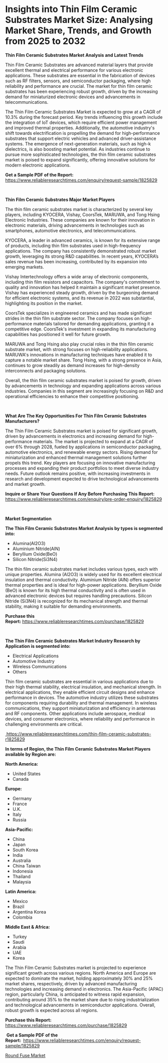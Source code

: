 <p><h1>Insights into Thin Film Ceramic Substrates Market Size: Analysing Market Share, Trends, and Growth from 2025 to 2032</h1></p><p><strong>Thin Film Ceramic Substrates Market Analysis and Latest Trends</strong></p>
<p><p>Thin Film Ceramic Substrates are advanced material layers that provide excellent thermal and electrical performance for various electronic applications. These substrates are essential in the fabrication of devices such as RF filters, sensors, and semiconductor packaging, where high reliability and performance are crucial. The market for thin film ceramic substrates has been experiencing robust growth, driven by the increasing demand for miniaturized electronic devices and advancements in telecommunications.</p><p>The Thin Film Ceramic Substrates Market is expected to grow at a CAGR of 10.3% during the forecast period. Key trends influencing this growth include the integration of IoT devices, which require efficient power management and improved thermal properties. Additionally, the automotive industry's shift towards electrification is propelling the demand for high-performance substrates that support electric vehicles and advanced driver-assistance systems. The emergence of next-generation materials, such as high-k dielectrics, is also boosting market potential. As industries continue to pursue more sophisticated technologies, the thin film ceramic substrates market is poised to expand significantly, offering innovative solutions for modern electronic applications.</p></p>
<p><strong>Get a Sample PDF of the Report:&nbsp;</strong> <a href="https://www.reliableresearchtimes.com/enquiry/request-sample/1825829?utm_campaign=2204&utm_medium=2&utm_source=Github&utm_content=ia&utm_term=10022025&utm_id=thin-film-ceramic-substrates">https://www.reliableresearchtimes.com/enquiry/request-sample/1825829</a></p>
<p>&nbsp;</p>
<p><strong>Thin Film Ceramic Substrates Major Market Players</strong></p>
<p><p>The thin film ceramic substrates market is characterized by several key players, including KYOCERA, Vishay, CoorsTek, MARUWA, and Tong Hsing Electronic Industries. These companies are known for their innovation in electronic materials, driving advancements in technologies such as smartphones, automotive electronics, and telecommunications.</p><p>KYOCERA, a leader in advanced ceramics, is known for its extensive range of products, including thin film substrates used in high-frequency applications. The company has consistently demonstrated robust market growth, leveraging its strong R&D capabilities. In recent years, KYOCERA’s sales revenue has been increasing, contributed by its expansion into emerging markets.</p><p>Vishay Intertechnology offers a wide array of electronic components, including thin film resistors and capacitors. The company's commitment to quality and innovation has helped it maintain a significant market presence. Vishay has experienced steady growth, driven by the burgeoning demand for efficient electronic systems, and its revenue in 2022 was substantial, highlighting its position in the market.</p><p>CoorsTek specializes in engineered ceramics and has made significant strides in the thin film substrate sector. The company focuses on high-performance materials tailored for demanding applications, granting it a competitive edge. CoorsTek's investment in expanding its manufacturing capabilities has positioned it well for future growth.</p><p>MARUWA and Tong Hsing also play crucial roles in the thin film ceramic substrate market, with strong focuses on high-reliability applications. MARUWA's innovations in manufacturing techniques have enabled it to capture a notable market share. Tong Hsing, with a strong presence in Asia, continues to grow steadily as demand increases for high-density interconnects and packaging solutions.</p><p>Overall, the thin film ceramic substrates market is poised for growth, driven by advancements in technology and expanding applications across various industries. Companies in this segment are increasingly focusing on R&D and operational efficiencies to enhance their competitive positioning.</p></p>
<p>&nbsp;</p>
<p><strong>What Are The Key Opportunities For Thin Film Ceramic Substrates Manufacturers?</strong></p>
<p><p>The Thin Film Ceramic Substrates market is poised for significant growth, driven by advancements in electronics and increasing demand for high-performance materials. The market is projected to expand at a CAGR of over 6% through 2028, fueled by applications in semiconductor packaging, automotive electronics, and renewable energy sectors. Rising demand for miniaturization and enhanced thermal management solutions further propels this trend. Key players are focusing on innovative manufacturing processes and expanding their product portfolios to meet diverse industry needs. Future outlook remains positive, with increasing investments in research and development expected to drive technological advancements and market growth.</p></p>
<p><strong>Inquire or Share Your Questions If Any Before Purchasing This Report:</strong> <a href="https://www.reliableresearchtimes.com/enquiry/pre-order-enquiry/1825829?utm_campaign=2204&utm_medium=2&utm_source=Github&utm_content=ia&utm_term=10022025&utm_id=thin-film-ceramic-substrates">https://www.reliableresearchtimes.com/enquiry/pre-order-enquiry/1825829</a></p>
<p>&nbsp;</p>
<p><strong>Market Segmentation</strong></p>
<p><strong>The Thin Film Ceramic Substrates Market Analysis by types is segmented into:</strong></p>
<p><ul><li>Alumina(Al2O3)</li><li>Aluminium Nitride(AlN)</li><li>Beryllium Oxide(BeO)</li><li>Silicon Nitride(Si3N4)</li></ul></p>
<p><p>The thin film ceramic substrates market includes various types, each with unique properties. Alumina (Al2O3) is widely used for its excellent electrical insulation and thermal conductivity. Aluminium Nitride (AlN) offers superior thermal properties and is ideal for high-power applications. Beryllium Oxide (BeO) is known for its high thermal conductivity and is often used in advanced electronic devices but requires handling precautions. Silicon Nitride (Si3N4) is recognized for its mechanical strength and thermal stability, making it suitable for demanding environments.</p></p>
<p><strong>Purchase this Report:&nbsp;</strong><a href="https://www.reliableresearchtimes.com/purchase/1825829?utm_campaign=2204&utm_medium=2&utm_source=Github&utm_content=ia&utm_term=10022025&utm_id=thin-film-ceramic-substrates">https://www.reliableresearchtimes.com/purchase/1825829</a></p>
<p>&nbsp;</p>
<p><strong>The Thin Film Ceramic Substrates Market Industry Research by Application is segmented into:</strong></p>
<p><ul><li>Electrical Applications</li><li>Automotive Industry</li><li>Wireless Communications</li><li>Others</li></ul></p>
<p><p>Thin film ceramic substrates are essential in various applications due to their high thermal stability, electrical insulation, and mechanical strength. In electrical applications, they enable efficient circuit designs and enhance performance in devices. The automotive industry utilizes these substrates for components requiring durability and thermal management. In wireless communications, they support miniaturization and efficiency in antennas and RF components. Other applications include aerospace, medical devices, and consumer electronics, where reliability and performance in challenging environments are critical.</p></p>
<p><a href="https://www.reliableresearchtimes.com/thin-film-ceramic-substrates-r1825829?utm_campaign=2204&utm_medium=2&utm_source=Github&utm_content=ia&utm_term=10022025&utm_id=thin-film-ceramic-substrates">&nbsp;https://www.reliableresearchtimes.com/thin-film-ceramic-substrates-r1825829</a></p>
<p><strong>In terms of Region, the Thin Film Ceramic Substrates Market Players available by Region are:</strong></p>
<p>
    <p> <strong> North America: </strong>
        <ul>
            <li>United States</li>
            <li>Canada</li>
        </ul>
        </p> 
    <p> <strong> Europe: </strong>
        <ul>
            <li>Germany</li>
            <li>France</li>
            <li>U.K.</li>
            <li>Italy</li>
            <li>Russia</li>
        </ul>
        </p> 
    <p> <strong> Asia-Pacific: </strong>
        <ul>
            <li>China</li>
            <li>Japan</li>
            <li>South Korea</li>
            <li>India</li>
            <li>Australia</li>
            <li>China Taiwan</li>
            <li>Indonesia</li>
            <li>Thailand</li>
            <li>Malaysia</li>
        </ul>
        </p> 
    <p> <strong> Latin America: </strong>
        <ul>
            <li>Mexico</li>
            <li>Brazil</li>
            <li>Argentina Korea</li>
            <li>Colombia</li>
        </ul>
        </p> 
    <p> <strong> Middle East & Africa: </strong>
        <ul>
            <li>Turkey</li>
            <li>Saudi</li>
            <li>Arabia</li>
            <li>UAE</li>
            <li>Korea</li>
        </ul>
    </p>
    </p>
<p><p>The Thin Film Ceramic Substrates market is projected to experience significant growth across various regions. North America and Europe are expected to dominate the market, holding approximately 30% and 25% market shares, respectively, driven by advanced manufacturing technologies and increasing demand in electronics. The Asia-Pacific (APAC) region, particularly China, is anticipated to witness rapid expansion, contributing around 35% to the market share due to rising industrialization and technological advancements in semiconductor applications. Overall, robust growth is expected across all regions.</p></p>
<p><strong>Purchase this Report: </strong><a href="https://www.reliableresearchtimes.com/purchase/1825829?utm_campaign=2204&utm_medium=2&utm_source=Github&utm_content=ia&utm_term=10022025&utm_id=thin-film-ceramic-substrates">https://www.reliableresearchtimes.com/purchase/1825829</a></p>
<p>&nbsp;<strong>Get a Sample PDF of the Report:&nbsp;&nbsp;</strong><a href="https://www.reliableresearchtimes.com/enquiry/request-sample/1825829?utm_campaign=2204&utm_medium=2&utm_source=Github&utm_content=ia&utm_term=10022025&utm_id=thin-film-ceramic-substrates">https://www.reliableresearchtimes.com/enquiry/request-sample/1825829</a></p>
<p><strong></strong></p>
<p><p><a href="https://github.com/tambraunrue691969/Market-Research-Report-List-1/blob/main/round-fuse-market.md?utm_campaign=2204&utm_medium=2&utm_source=Github&utm_content=ia&utm_term=10022025&utm_id=thin-film-ceramic-substrates">Round Fuse Market</a></p></p>